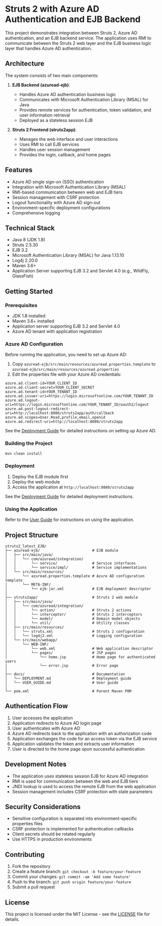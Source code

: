 # Struts 2 with Azure AD Authentication and EJB Backend

This project demonstrates integration between Struts 2, Azure AD authentication, and an EJB backend service. The application uses RMI to communicate between the Struts 2 web layer and the EJB business logic layer that handles Azure AD authentication.

## Architecture

The system consists of two main components:

1. **EJB Backend (azuread-ejb)**:
   - Handles Azure AD authentication business logic
   - Communicates with Microsoft Authentication Library (MSAL) for Java
   - Provides remote services for authentication, token validation, and user information retrieval
   - Deployed as a stateless session EJB

2. **Struts 2 Frontend (struts2app)**:
   - Manages the web interface and user interactions
   - Uses RMI to call EJB services
   - Handles user session management
   - Provides the login, callback, and home pages

## Features

- Azure AD single sign-on (SSO) authentication
- Integration with Microsoft Authentication Library (MSAL)
- RMI-based communication between web and EJB tiers
- Session management with CSRF protection
- Logout functionality with Azure AD sign-out
- Environment-specific deployment configurations
- Comprehensive logging

## Technical Stack

- Java 8 (JDK 1.8)
- Struts 2.5.30
- EJB 3.2
- Microsoft Authentication Library (MSAL) for Java 1.13.10
- Log4j 2.20.0
- Maven 3.6+
- Application Server supporting EJB 3.2 and Servlet 4.0 (e.g., WildFly, GlassFish)

## Getting Started

### Prerequisites

- JDK 1.8 installed
- Maven 3.6+ installed
- Application server supporting EJB 3.2 and Servlet 4.0
- Azure AD tenant with application registration

### Azure AD Configuration

Before running the application, you need to set up Azure AD:

1. Copy `azuread-ejb/src/main/resources/azuread.properties.template` to `azuread-ejb/src/main/resources/azuread.properties`
2. Edit the properties file with your Azure AD credentials:

```properties
azure.ad.client-id=YOUR_CLIENT_ID
azure.ad.client-secret=YOUR_CLIENT_SECRET
azure.ad.tenant-id=YOUR_TENANT_ID
azure.ad.issuer-uri=https://login.microsoftonline.com/YOUR_TENANT_ID
azure.ad.logout-uri=https://login.microsoftonline.com/YOUR_TENANT_ID/oauth2/logout
azure.ad.post-logout-redirect-uri=http://localhost:8080/struts2app/auth/callback
azure.ad.scopes=User.Read,profile,email,openid
azure.ad.redirect-uri=http://localhost:8080/struts2app
```

See the [Deployment Guide](docs/DEPLOYMENT.md) for detailed instructions on setting up Azure AD.

### Building the Project

```bash
mvn clean install
```

### Deployment

1. Deploy the EJB module first
2. Deploy the web module
3. Access the application at `http://localhost:8080/struts2app`

See the [Deployment Guide](docs/DEPLOYMENT.md) for detailed deployment instructions.

### Using the Application

Refer to the [User Guide](docs/USER_GUIDE.md) for instructions on using the application.

## Project Structure

```
struts2_latest_EJB/
├── azuread-ejb/                        # EJB module
│   ├── src/main/java/
│   │   └── com/azuread/integration/
│   │       └── service/                # Service interfaces
│   │       └── service/impl/           # Service implementations
│   └── src/main/resources/
│       └── azuread.properties.template # Azure AD configuration template
│       └── META-INF/
│           └── ejb-jar.xml             # EJB deployment descriptor
│
├── struts2app/                         # Struts 2 web module
│   ├── src/main/java/
│   │   └── com/azuread/integration/
│   │       └── action/                 # Struts 2 actions
│   │       └── interceptor/            # Struts 2 interceptors
│   │       └── model/                  # Domain model objects
│   │       └── util/                   # Utility classes
│   ├── src/main/resources/
│   │   └── struts.xml                  # Struts 2 configuration
│   │   └── log4j2.xml                  # Logging configuration
│   └── src/main/webapp/
│       └── WEB-INF/
│           └── web.xml                 # Web application descriptor
│           └── pages/                  # JSP pages
│               └── home.jsp            # Home page for authenticated users
│               └── error.jsp           # Error page
│
├── docs/                               # Documentation
│   └── DEPLOYMENT.md                   # Deployment guide
│   └── USER_GUIDE.md                   # User guide
│
└── pom.xml                             # Parent Maven POM
```

## Authentication Flow

1. User accesses the application
2. Application redirects to Azure AD login page
3. User authenticates with Azure AD
4. Azure AD redirects back to the application with an authorization code
5. Application exchanges the code for an access token via the EJB service
6. Application validates the token and extracts user information
7. User is directed to the home page upon successful authentication

## Development Notes

- The application uses stateless session EJB for Azure AD integration
- RMI is used for communication between the web and EJB tiers
- JNDI lookup is used to access the remote EJB from the web application
- Session management includes CSRF protection with state parameters

## Security Considerations

- Sensitive configuration is separated into environment-specific properties files
- CSRF protection is implemented for authentication callbacks
- Client secrets should be rotated regularly
- Use HTTPS in production environments

## Contributing

1. Fork the repository
2. Create a feature branch: `git checkout -b feature/your-feature`
3. Commit your changes: `git commit -am 'Add some feature'`
4. Push to the branch: `git push origin feature/your-feature`
5. Submit a pull request

## License

This project is licensed under the MIT License - see the [LICENSE](LICENSE) file for details.
